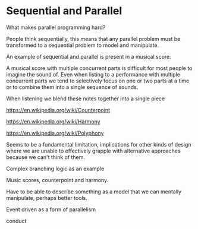 # Sequential and Parallel

What makes parallel programming hard?

People think sequentially, this means that any parallel problem must be transformed to a sequential problem to model and manipulate.

An example of sequential and parallel is present in a musical score.


A musical score with multiple concurrent parts is difficult for most people to imagine the sound of. Even when listing to a performance with multiple concurrent parts we tend to selectively focus on one or two parts at a time or to combine them into a single sequence of sounds.

When listening we blend these notes together into a single piece

https://en.wikipedia.org/wiki/Counterpoint

https://en.wikipedia.org/wiki/Harmony

https://en.wikipedia.org/wiki/Polyphony

Seems to be a fundamental limitation, implications for other kinds of design where we are unable to effectively grapple with alternative approaches because we can't think of them.

Complex branching logic as an example

Music scores, counterpoint and harmony.

Have to be able to describe something as a model that we can mentally manipulate, perhaps better tools.

Event driven as a form of parallelism

conduct

